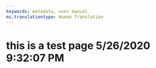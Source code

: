 ```yaml
---
keywords: metadata, user manual
ms.translationtype: Human Translation
---
```

# this is a test page 5/26/2020 9:32:07 PM